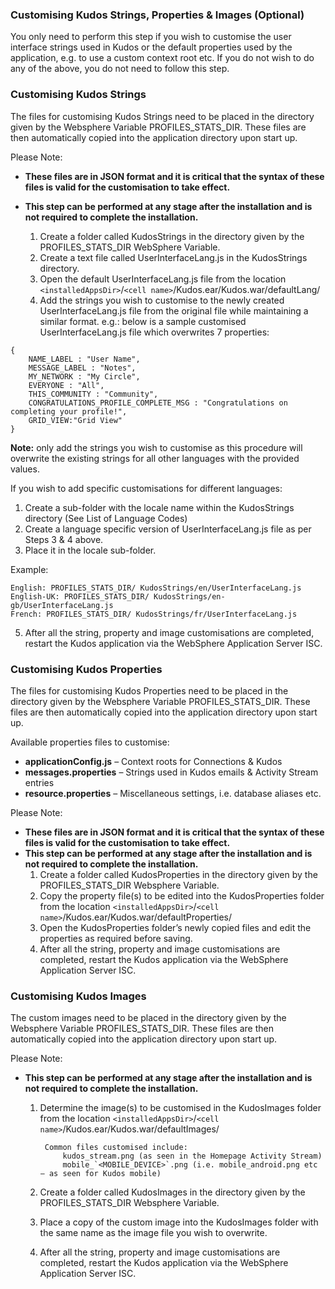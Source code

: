 ### Customising Kudos Strings, Properties & Images (Optional)

You only need to perform this step if you wish to customise the user interface strings used in Kudos or the default properties used by the application, e.g. to use a custom context root etc. If you do not wish to do any of the above, you do not need to follow this step.

### Customising Kudos Strings

The files for customising Kudos Strings need to be placed in the directory given by the Websphere Variable PROFILES_STATS_DIR. These files are then automatically copied into the application directory upon start up.

Please Note:

- **These files are in JSON format and it is critical that the syntax of these files is valid for the customisation to take effect.**
- **This step can be performed at any stage after the installation and is not required to complete the installation.**


    1. Create a folder called KudosStrings in the directory given by the PROFILES_STATS_DIR WebSphere Variable.
    2. Create a text file called UserInterfaceLang.js in the KudosStrings directory.
    3. Open the default UserInterfaceLang.js file from the location `<installedAppsDir>`/`<cell name>`/Kudos.ear/Kudos.war/defaultLang/
    4. Add the strings you wish to customise to the newly created UserInterfaceLang.js file from the original file while maintaining a similar format.
        e.g.: below is a sample customised UserInterfaceLang.js file which overwrites 7 properties:

```
{
    NAME_LABEL : "User Name",
    MESSAGE_LABEL : "Notes",
    MY_NETWORK : "My Circle",
    EVERYONE : "All",
    THIS_COMMUNITY : "Community",
    CONGRATULATIONS_PROFILE_COMPLETE_MSG : "Congratulations on completing your profile!",
    GRID_VIEW:"Grid View"
}
```
**Note:** only add the strings you wish to customise as this procedure will overwrite the existing strings for all other languages with the provided values.

If you wish to add specific customisations for different languages:

1. Create a sub-folder with the locale name within the KudosStrings directory (See List of Language Codes)
2. Create a language specific version of UserInterfaceLang.js file as per Steps 3 & 4 above.
3. Place it in the locale sub-folder.

Example:

    English: PROFILES_STATS_DIR/ KudosStrings/en/UserInterfaceLang.js
    English-UK: PROFILES_STATS_DIR/ KudosStrings/en-gb/UserInterfaceLang.js
    French: PROFILES_STATS_DIR/ KudosStrings/fr/UserInterfaceLang.js

5. After all the string, property and image customisations are completed, restart the Kudos application via the WebSphere Application Server ISC.

### Customising Kudos Properties

The files for customising Kudos Properties need to be placed in the directory given by the Websphere Variable PROFILES_STATS_DIR. These files are then automatically
copied into the application directory upon start up.

Available properties files to customise:

- **applicationConfig.js** – Context roots for Connections & Kudos
- **messages.properties** – Strings used in Kudos emails & Activity Stream entries
- **resource.properties** – Miscellaneous settings, i.e. database aliases etc.


Please Note:

- **These files are in JSON format and it is critical that the syntax of these files is valid for the customisation to take effect.**
- **This step can be performed at any stage after the installation and is not required to complete the installation.**
    1. Create a folder called KudosProperties in the directory given by the PROFILES_STATS_DIR Websphere Variable.
    2. Copy the property file(s) to be edited into the KudosProperties folder from the location
       `<installedAppsDir>`/`<cell name>`/Kudos.ear/Kudos.war/defaultProperties/
    3. Open the KudosProperties folder’s newly copied files and edit the properties as required before saving.
    4. After all the string, property and image customisations are completed, restart the Kudos application via the WebSphere Application Server ISC.


### Customising Kudos Images

The custom images need to be placed in the directory given by the Websphere Variable PROFILES_STATS_DIR.
These files are then automatically copied into the application directory upon start up.

Please Note:

- **This step can be performed at any stage after the installation and is not required to complete the installation.**
    1. Determine the image(s) to be customised in the KudosImages folder from the location
       `<installedAppsDir>`/`<cell name>`/Kudos.ear/Kudos.war/defaultImages/

            Common files customised include:
                kudos_stream.png (as seen in the Homepage Activity Stream)
                mobile_`<MOBILE_DEVICE>`.png (i.e. mobile_android.png etc – as seen for Kudos mobile)

    2. Create a folder called KudosImages in the directory given by the PROFILES_STATS_DIR Websphere Variable.
    3. Place a copy of the custom image into the KudosImages folder with the same name as the image file you wish to overwrite.
    4. After all the string, property and image customisations are completed, restart the Kudos application via the WebSphere Application Server ISC.